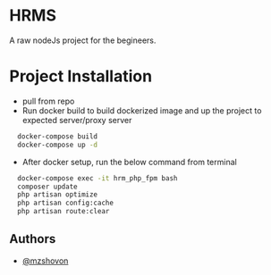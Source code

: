
# HRMS

A raw nodeJs project for the begineers.

# Project Installation

- pull from repo
- Run docker build to build dockerized image and up the project to expected server/proxy server
```bash
  docker-compose build
  docker-compose up -d
```

- After docker setup, run the below command from terminal
```bash
  docker-compose exec -it hrm_php_fpm bash
  composer update
  php artisan optimize
  php artisan config:cache
  php artisan route:clear
```


## Authors

- [@mzshovon](https://www.github.com/mzshovon)

